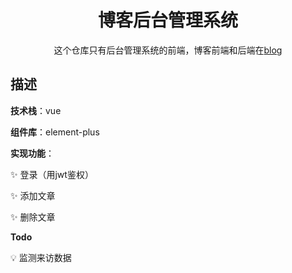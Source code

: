 <div align="center">
    <h1>博客后台管理系统</h1>
    这个仓库只有后台管理系统的前端，博客前端和后端在<a href="https://github.com/volcano621/blog">blog</a>
</div>

## 描述
**技术栈**：vue

**组件库**：element-plus

**实现功能**：

:sparkles: 登录（用jwt鉴权）

:sparkles: 添加文章

:sparkles: 删除文章

**Todo**

:bulb: 监测来访数据
